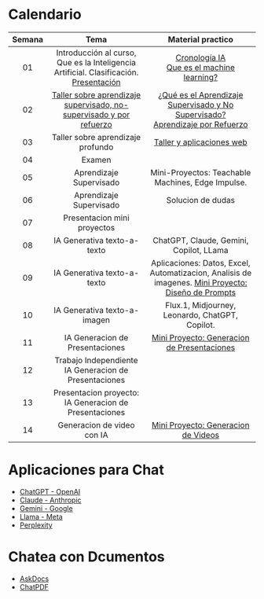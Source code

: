 # Calendario
| Semana |                             Tema                              |                  Material practico |
| :-----------: | :--------------------------------------------------------------: |:----------------------------------------------------------------------------------------------------------------------------: | 
|      01       |  Introducción al curso, Que es la Inteligencia Artificial. Clasificación. [Presentación](http://nbviewer.jupyter.org/github/cgl-itm/HerramientasIA/blob/main/01_IA_Basico/00_Introduccion.pdf)          | [Cronología IA](https://digitalwellbeing.org/wp-content/uploads/2017/08/Artificial-Intelligence-AI-Timeline-Infographic.pdf) <br> [Que es el machine learning?](https://www.youtube.com/watch?v=KytW151dpqU)    | 
|      02       |  [Taller sobre aprendizaje supervisado, no-supervisado y por refuerzo](https://github.com/cgl-itm/HerramientasIA/tree/main/01_IA_Basico)  |  [¿Qué es el Aprendizaje Supervisado y No Supervisado?](https://www.youtube.com/watch?v=oT3arRRB2Cw) <br> [Aprendizaje por Refuerzo](https://www.youtube.com/watch?v=qBtB-xcJp4c) |
|      03       |  Taller sobre aprendizaje profundo |  [Taller y aplicaciones web](https://github.com/cgl-itm/HerramientasIA/tree/main/01_IA_Basico)   | 
|      04       |  Examen   |      |
|      05       | Aprendizaje Supervisado   | Mini-Proyectos: Teachable Machines, Edge Impulse. |
|      06       | Aprendizaje Supervisado   | Solucion de dudas |
|      07       | Presentacion mini proyectos |  |
|      08       | IA Generativa texto-a-texto | ChatGPT, Claude, Gemini, Copilot, LLama  |
|      09       | IA Generativa texto-a-texto | Aplicaciones: Datos, Excel, Automatizacion, Analisis de imagenes. [Mini Proyecto: Diseño de Prompts](https://github.com/cgl-itm/HerramientasIA/blob/main/03_IA_Texto/FGL%20029%20Guia%20de%20Trabajo%20Practico%20-%20ChatGPT.pdf)  |
|      10       | IA Generativa texto-a-imagen | Flux.1, Midjourney, Leonardo, ChatGPT, Copilot.  |
|      11       | IA Generacion de Presentaciones |  [Mini Proyecto: Generacion de Presentaciones](https://github.com/cgl-itm/HerramientasIA/blob/main/04_IA_Imagenes/FGL%20029%20Guia%20de%20Trabajo%20Practico%20-%20Presentacion.pdf) |
|      12       | Trabajo Independiente IA Generacion de Presentaciones |  |
|      13       | Presentacion proyecto: IA Generacion de Presentaciones |  |
|      14       | Generacion de video con IA | [Mini Proyecto: Generacion de Videos](https://github.com/cgl-itm/HerramientasIA/blob/main/05_IA_Video/FGL%20029%20Guia%20de%20Trabajo%20Practico%20-%20Video.pdf) |


# Aplicaciones para Chat
* [ChatGPT - OpenAI](https://chatgpt.com/)
* [Claude - Anthropic](https://claude.ai/)
* [Gemini - Google](https://gemini.google.com/)
* [Llama - Meta](https://llama.meta.com/)
* [Perplexity](https://www.perplexity.ai/)

# Chatea con Dcumentos
* [AskDocs](https://www.askdocs.com/)
* [ChatPDF](https://www.chatpdf.com/)
